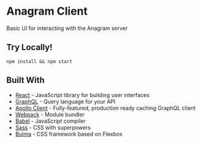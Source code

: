 # Anagram Client

Basic UI for interacting with the Anagram server

## Try Locally!

`npm install && npm start`

## Built With

* [React](https://reactjs.org/) - JavaScript library for building user interfaces
* [GraphQL](https://graphql.org/) - Query language for your API
* [Apollo Client](https://www.apollographql.com/client/) - Fully-featured, production ready caching GraphQL client
* [Webpack](https://webpack.js.org/) - Module bundler
* [Babel](https://babeljs.io/) - JavaScript compiler
* [Sass](https://sass-lang.com/) - CSS with superpowers
* [Bulma](https://bulma.io/) - CSS framework based on Flexbox
